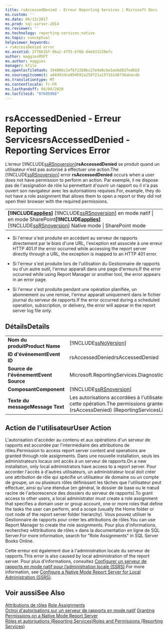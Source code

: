 ```yaml
---
title: rsAccessedDenied - Erreur Reporting Services | Microsoft Docs
ms.custom: ''
ms.date: 06/13/2017
ms.prod: sql-server-2014
ms.reviewer: ''
ms.technology: reporting-services-native
ms.topic: conceptual
helpviewer_keywords:
- rsAccessDenied error
ms.assetid: 2f76b1bf-96a2-4755-b76b-84e933220efc
author: maggiesMSFT
ms.author: maggies
manager: kfile
ms.openlocfilehash: 194006c2ef6f22b9bc27e9e8cbe1eebd027ed6b5
ms.sourcegitcommit: ad4d92dce894592a259721a1571b1d8736abacdb
ms.translationtype: MT
ms.contentlocale: fr-FR
ms.lasthandoff: 08/04/2020
ms.locfileid: "87605908"
---
```

# <a name="rsaccesseddenied---reporting-services-error"></a><span data-ttu-id="39a8e-102">rsAccessedDenied - Erreur Reporting Services</span><span class="sxs-lookup"><span data-stu-id="39a8e-102">rsAccessedDenied - Reporting Services Error</span></span>
  <span data-ttu-id="39a8e-103">L’erreur [!INCLUDE[ssRSnoversion](../../includes/ssrsnoversion-md.md)]**rsAccessedDenied** se produit quand un utilisateur n’est pas autorisé à effectuer une action.</span><span class="sxs-lookup"><span data-stu-id="39a8e-103">The [!INCLUDE[ssRSnoversion](../../includes/ssrsnoversion-md.md)] error **rsAccessedDenied** occurs when a user does not have permission to perform an action.</span></span> <span data-ttu-id="39a8e-104">Par exemple, il ne dispose pas de l'assignation de rôle lui permettant d'ouvrir un rapport ou il n'a pas ouvert son navigateur avec les autorisations requises.</span><span class="sxs-lookup"><span data-stu-id="39a8e-104">For, example, they do not have a role assignment that allows them to open a report or they did not open their browser with the required permissions.</span></span>  
  
||  
|-|  
|<span data-ttu-id="39a8e-105">**[!INCLUDE[applies](../../includes/applies-md.md)]**  [!INCLUDE[ssRSnoversion](../../includes/ssrsnoversion-md.md)] en mode natif &#124; en mode SharePoint</span><span class="sxs-lookup"><span data-stu-id="39a8e-105">**[!INCLUDE[applies](../../includes/applies-md.md)]**  [!INCLUDE[ssRSnoversion](../../includes/ssrsnoversion-md.md)] Native mode &#124; SharePoint mode</span></span>|  
  
-   <span data-ttu-id="39a8e-106">Si l'erreur s'est produite en accédant au serveur de rapports directement par le biais d'une URL, l'exception est associée à une erreur HTTP 401.</span><span class="sxs-lookup"><span data-stu-id="39a8e-106">If the error occurred while accessing the report server directly through a URL, the exception is mapped to an HTTP 401 error.</span></span>  
  
-   <span data-ttu-id="39a8e-107">Si l'erreur s'est produite lors de l'utilisation du Gestionnaire de rapports ou d'un autre outil, l'erreur apparaît dans une page d'erreurs.</span><span class="sxs-lookup"><span data-stu-id="39a8e-107">If the error occurred while using Report Manager or another tool, the error appears in an error page.</span></span>  
  
-   <span data-ttu-id="39a8e-108">Si l'erreur s'est produite pendant une opération planifiée, un abonnement ou une remise, l'erreur apparaît uniquement dans le fichier journal du serveur de rapports.</span><span class="sxs-lookup"><span data-stu-id="39a8e-108">If the error occurred during a scheduled operation, subscription, or delivery, the error will appear in the report server log file only.</span></span>  
  
## <a name="details"></a><span data-ttu-id="39a8e-109">Détails</span><span class="sxs-lookup"><span data-stu-id="39a8e-109">Details</span></span>  
  
|||  
|-|-|  
|<span data-ttu-id="39a8e-110">**Nom du produit**</span><span class="sxs-lookup"><span data-stu-id="39a8e-110">**Product Name**</span></span>|[!INCLUDE[ssNoVersion](../../includes/ssnoversion-md.md)]|  
|<span data-ttu-id="39a8e-111">**ID d'événement**</span><span class="sxs-lookup"><span data-stu-id="39a8e-111">**Event ID**</span></span>|<span data-ttu-id="39a8e-112">rsAccessedDenied</span><span class="sxs-lookup"><span data-stu-id="39a8e-112">rsAccessedDenied</span></span>|  
|<span data-ttu-id="39a8e-113">**Source de l'événement**</span><span class="sxs-lookup"><span data-stu-id="39a8e-113">**Event Source**</span></span>|<span data-ttu-id="39a8e-114">Microsoft.ReportingServices.Diagnostics.Utilities.ErrorStrings</span><span class="sxs-lookup"><span data-stu-id="39a8e-114">Microsoft.ReportingServices.Diagnostics.Utilities.ErrorStrings</span></span>|  
|<span data-ttu-id="39a8e-115">**Composant**</span><span class="sxs-lookup"><span data-stu-id="39a8e-115">**Component**</span></span>|[!INCLUDE[ssRSnoversion](../../includes/ssrsnoversion-md.md)]|  
|<span data-ttu-id="39a8e-116">**Texte du message**</span><span class="sxs-lookup"><span data-stu-id="39a8e-116">**Message Text**</span></span>|<span data-ttu-id="39a8e-117">Les autorisations accordées à l'utilisateur 'mon_domaine\mon_compte' sont insuffisantes pour vous permettre d'accomplir cette opération.</span><span class="sxs-lookup"><span data-stu-id="39a8e-117">The permissions granted to user 'mydomain\myAccount' are insufficient for performing this operation.</span></span> <span data-ttu-id="39a8e-118">(rsAccessDenied) (ReportingServicesLibrary)</span><span class="sxs-lookup"><span data-stu-id="39a8e-118">(rsAccessDenied) (ReportingServicesLibrary)</span></span>|  
  
## <a name="user-action"></a><span data-ttu-id="39a8e-119">Action de l'utilisateur</span><span class="sxs-lookup"><span data-stu-id="39a8e-119">User Action</span></span>  
 <span data-ttu-id="39a8e-120">L'autorisation d'accéder au contenu et aux opérations d'un serveur de rapports est accordée par l'intermédiaire des attributions de rôles.</span><span class="sxs-lookup"><span data-stu-id="39a8e-120">Permission to access report server content and operations are granted through role assignments.</span></span> <span data-ttu-id="39a8e-121">Dans une nouvelle installation, seuls les administrateurs locaux ont accès à un serveur de rapports.</span><span class="sxs-lookup"><span data-stu-id="39a8e-121">On a new installation, only local administrators have access to a report server.</span></span> <span data-ttu-id="39a8e-122">Pour accorder l'accès à d'autres utilisateurs, un administrateur local doit créer une attribution de rôle qui spécifie un utilisateur de domaine ou un compte de groupe, un ou plusieurs rôles définissant les tâches que l'utilisateur peut effectuer, ainsi qu'une étendue (en général, le dossier de base ou le nœud racine de l'arborescence des dossiers du serveur de rapports).</span><span class="sxs-lookup"><span data-stu-id="39a8e-122">To grant access to other users, a local administrator must create a role assignment that specifies a domain user or group account, one or more roles that define the tasks the user can perform, and a scope (usually the Home folder or root node of the report server folder hierarchy).</span></span> <span data-ttu-id="39a8e-123">Vous pouvez utiliser le Gestionnaire de rapports pour créer les attributions de rôles.</span><span class="sxs-lookup"><span data-stu-id="39a8e-123">You can use Report Manager to create the role assignments.</span></span> <span data-ttu-id="39a8e-124">Pour plus d'informations, recherchez «Attributions de rôles » dans la documentation en ligne de SQL Server.</span><span class="sxs-lookup"><span data-stu-id="39a8e-124">For more information, search for "Role Assignments" in SQL Server Books Online.</span></span>  
  
 <span data-ttu-id="39a8e-125">Cette erreur est également due à l'administration locale du serveur de rapports.</span><span class="sxs-lookup"><span data-stu-id="39a8e-125">This error is also caused by local administration of the report server.</span></span> <span data-ttu-id="39a8e-126">Pour plus d’informations, consultez [Configurer un serveur de rapports en mode natif pour l’administration locale &#40;SSRS&#41;](../report-server/configure-a-native-mode-report-server-for-local-administration-ssrs.md).</span><span class="sxs-lookup"><span data-stu-id="39a8e-126">For more information, see [Configure a Native Mode Report Server for Local Administration &#40;SSRS&#41;](../report-server/configure-a-native-mode-report-server-for-local-administration-ssrs.md).</span></span>  
  
## <a name="see-also"></a><span data-ttu-id="39a8e-127">Voir aussi</span><span class="sxs-lookup"><span data-stu-id="39a8e-127">See Also</span></span>  
 <span data-ttu-id="39a8e-128">[Attributions de rôles](../security/role-assignments.md) </span><span class="sxs-lookup"><span data-stu-id="39a8e-128">[Role Assignments](../security/role-assignments.md) </span></span>  
 <span data-ttu-id="39a8e-129">[Octroi d'autorisations sur un serveur de rapports en mode natif](../security/granting-permissions-on-a-native-mode-report-server.md) </span><span class="sxs-lookup"><span data-stu-id="39a8e-129">[Granting Permissions on a Native Mode Report Server](../security/granting-permissions-on-a-native-mode-report-server.md) </span></span>  
 [<span data-ttu-id="39a8e-130">Rôles et autorisations &#40;Reporting Services&#41;</span><span class="sxs-lookup"><span data-stu-id="39a8e-130">Roles and Permissions &#40;Reporting Services&#41;</span></span>](../security/roles-and-permissions-reporting-services.md)  
  
  
